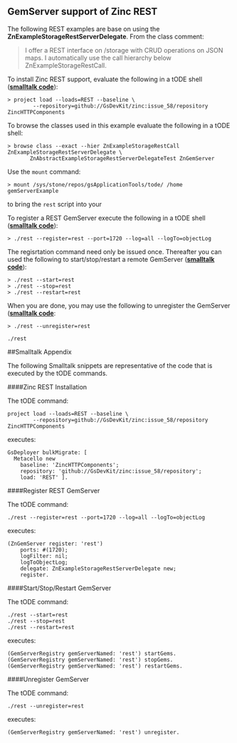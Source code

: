 GemServer support of Zinc REST
-----------------

The following REST examples are base on using the **ZnExampleStorageRestServerDelegate**.
From the class comment:

> I offer a REST interface on /storage with CRUD operations on JSON maps. 
> I automatically use the call hierarchy below ZnExampleStorageRestCall.

To install Zinc REST support, evaluate the following in a tODE shell ([**smalltalk code**](#zinc-rest-installation)):

```Shell
> project load --loads=REST --baseline \
        --repository=github://GsDevKit/zinc:issue_58/repository ZincHTTPComponents  
```

To browse the classes used in this example evaluate the following in a tODE shell:

```Shell
> browse class --exact --hier ZnExampleStorageRestCall ZnExampleStorageRestServerDelegate \
       ZnAbstractExampleStorageRestServerDelegateTest ZnGemServer
```

Use the `mount` command:  

```Shell
> mount /sys/stone/repos/gsApplicationTools/tode/ /home gemServerExample
```

to bring the `rest` script into your 

To register a REST GemServer execute the following in a tODE shell ([**smalltalk code**](#register-rest-gemserver)):

```Shell
> ./rest --register=rest --port=1720 --log=all --logTo=objectLog
```

The regisrtation command need only be issued once. Thereafter you can used the following to start/stop/restart a remote GemServer ([**smalltalk code**](#startstoprestart-gemserver)):

```Shell
> ./rest --start=rest
> ./rest --stop=rest
> ./rest --restart=rest
```

When you are done, you may use the following to unregister the GemServer ([**smalltalk code**](#unregister-gemserver]): 

```Shell
> ./rest --unregister=rest
```


```Shell
./rest
```

##Smalltalk Appendix

The following Smalltalk snippets are representative of the code that is executed by the tODE commands.

####Zinc REST Installation

The tODE command:

```Shell
project load --loads=REST --baseline \
        --repository=github://GsDevKit/zinc:issue_58/repository ZincHTTPComponents  
```

executes:

```Smalltalk
GsDeployer bulkMigrate: [
  Metacello new
    baseline: 'ZincHTTPComponents';
    repository: 'github://GsDevKit/zinc:issue_58/repository';
    load: 'REST' ].
```

####Register REST GemServer

The tODE command:

```Shell
./rest --register=rest --port=1720 --log=all --logTo=objectLog
```

executes: 
```Smalltalk
(ZnGemServer register: 'rest')
    ports: #(1720);
    logFilter: nil;
    logToObjectLog;
    delegate: ZnExampleStorageRestServerDelegate new;
    register.
```

####Start/Stop/Restart GemServer

The tODE command:

```Shell
./rest --start=rest
./rest --stop=rest
./rest --restart=rest
```

executes:

```Smalltalk
(GemServerRegistry gemServerNamed: 'rest') startGems.
(GemServerRegistry gemServerNamed: 'rest') stopGems.
(GemServerRegistry gemServerNamed: 'rest') restartGems.
```

####Unregister GemServer

The tODE command:

```Shell
./rest --unregister=rest
```

executes:

```Smalltalk
(GemServerRegistry gemServerNamed: 'rest') unregister.
```

